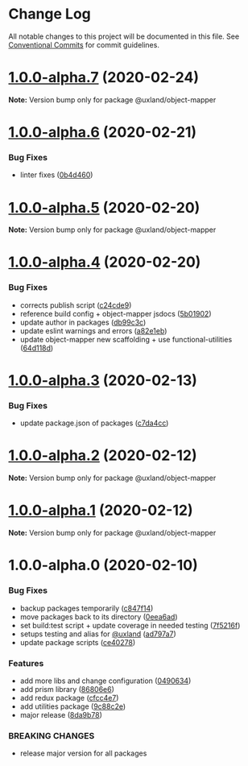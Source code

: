 # Change Log

All notable changes to this project will be documented in this file.
See [Conventional Commits](https://conventionalcommits.org) for commit guidelines.

# [1.0.0-alpha.7](https://github.com/uxland/uxland/compare/@uxland/object-mapper@1.0.0-alpha.6...@uxland/object-mapper@1.0.0-alpha.7) (2020-02-24)

**Note:** Version bump only for package @uxland/object-mapper





# [1.0.0-alpha.6](https://github.com/uxland/uxland/compare/@uxland/object-mapper@1.0.0-alpha.5...@uxland/object-mapper@1.0.0-alpha.6) (2020-02-21)


### Bug Fixes

* linter fixes ([0b4d460](https://github.com/uxland/uxland/commit/0b4d460b8d9942f2b0bbec65838ff2c53bdd67c3))





# [1.0.0-alpha.5](https://github.com/uxland/uxland/compare/@uxland/object-mapper@1.0.0-alpha.4...@uxland/object-mapper@1.0.0-alpha.5) (2020-02-20)

**Note:** Version bump only for package @uxland/object-mapper





# [1.0.0-alpha.4](https://github.com/uxland/uxland/compare/@uxland/object-mapper@1.0.0-alpha.3...@uxland/object-mapper@1.0.0-alpha.4) (2020-02-20)


### Bug Fixes

* corrects publish script ([c24cde9](https://github.com/uxland/uxland/commit/c24cde99c1f66268c7f8cb9303954657bed4a87a))
* reference build config + object-mapper jsdocs ([5b01902](https://github.com/uxland/uxland/commit/5b01902d900a4105f5a9d3f841ffe04bb7d3d984))
* update author in packages ([db99c3c](https://github.com/uxland/uxland/commit/db99c3c8c54fd0d62dfb0d7894e0e8b0962751b0))
* update eslint warnings and errors ([a82e1eb](https://github.com/uxland/uxland/commit/a82e1eb57b9c19b16639011f01449a5a14931e01))
* update object-mapper new scaffolding + use functional-utilities ([64d118d](https://github.com/uxland/uxland/commit/64d118dd9a4fb2160244a8106bc6691b65fc2849))





# [1.0.0-alpha.3](https://github.com/uxland/uxland/compare/@uxland/object-mapper@1.0.0-alpha.2...@uxland/object-mapper@1.0.0-alpha.3) (2020-02-13)


### Bug Fixes

* update package.json of packages ([c7da4cc](https://github.com/uxland/uxland/commit/c7da4cc392a63bd25bc74c6c5b327eaa03034640))





# [1.0.0-alpha.2](https://github.com/uxland/uxland/compare/@uxland/object-mapper@1.0.0-alpha.1...@uxland/object-mapper@1.0.0-alpha.2) (2020-02-12)

**Note:** Version bump only for package @uxland/object-mapper





# [1.0.0-alpha.1](https://github.com/uxland/uxland/compare/@uxland/object-mapper@1.0.0-alpha.0...@uxland/object-mapper@1.0.0-alpha.1) (2020-02-12)

**Note:** Version bump only for package @uxland/object-mapper





# 1.0.0-alpha.0 (2020-02-10)


### Bug Fixes

* backup packages temporarily ([c847f14](https://github.com/uxland/uxland/commit/c847f142017fe0e82aa1878eac8f5b85f53e1a64))
* move packages back to its directory ([0eea6ad](https://github.com/uxland/uxland/commit/0eea6adfd92ba174c19df1314232f85aa8b58af2))
* set build:test script + update coverage in needed testing ([7f5216f](https://github.com/uxland/uxland/commit/7f5216fc89a02ac321b28beefee390ef8a920198))
* setups testing and alias for [@uxland](https://github.com/uxland) ([ad797a7](https://github.com/uxland/uxland/commit/ad797a7538352ea350c732dad118a4e0db7b9923))
* update package scripts ([ce40278](https://github.com/uxland/uxland/commit/ce40278a3b156eda210e3918d7fb54e3ee1190bc))


### Features

* add more libs and change configuration ([0490634](https://github.com/uxland/uxland/commit/04906342ddbeebeb8c845fe89bfb4daf91ecf106))
* add prism library ([86806e6](https://github.com/uxland/uxland/commit/86806e64e5db580871883b144361b10cf5dbe0d2))
* add redux package ([cfcc4e7](https://github.com/uxland/uxland/commit/cfcc4e7f2b73f94658157bdd62f07f7355361183))
* add utilities package ([9c88c2e](https://github.com/uxland/uxland/commit/9c88c2e5bf7e97bda89999d9ee3deaee9738f65f))
* major release ([8da9b78](https://github.com/uxland/uxland/commit/8da9b78b9bbf4965feaeaa583f39e5ede9374d5a))


### BREAKING CHANGES

* release major version for all packages
